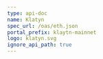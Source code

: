 ```yaml
---
type: api-doc
name: Klatyn
spec_url: /oas/eth.json
portal_prefix: klaytn-mainnet
logo: klatyn.svg
ignore_api_path: true
---
```

